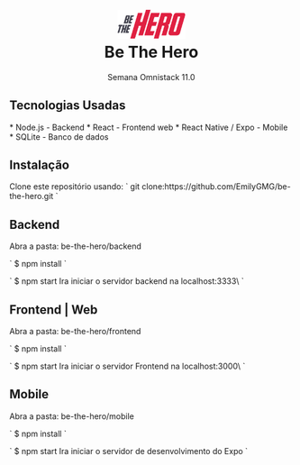 
<h1 align="center">
<br>
  <img src="https://raw.githubusercontent.com/HBeserra/OmniStack-11/master/logo.png" alt="Be The Hero" width="120">
<br>
Be The Hero
</h1>

<p align="center">Semana Omnistack 11.0</p>

<h2>Tecnologias Usadas</h2>
    * Node.js - Backend
    * React - Frontend web
    * React Native / Expo - Mobile
    * SQLite - Banco de dados
    
<h2> Instalação </h2>
<p>Clone este repositório usando: 
  `
  git clone:https://github.com/EmilyGMG/be-the-hero.git 
  `
</p>

<h2>Backend</h2>
<p>Abra a pasta: be-the-hero/backend</p>
<p>
  `
  $ npm install
  `
</p>
<p>
  `
  $ npm start Ira iniciar o servidor backend na localhost:3333\
  `
</p>

<h2>Frontend | Web</h2>
<p>Abra a pasta: be-the-hero/frontend</p>
<p>
  `
  $ npm install
  `
</p>
<p>
  `
  $ npm start Ira iniciar o servidor Frontend na localhost:3000\ 
  `
</p>

<h2>Mobile</h2>

<p>Abra a pasta: be-the-hero/mobile</p>
<p>
  `
  $ npm install
  `
</p>
<p>
  `
  $ npm start Ira iniciar o servidor de desenvolvimento do Expo
  `
</p>

